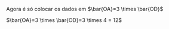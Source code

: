 Agora é só colocar os dados em $\bar{OA}=3 \times \bar{OD}$

$\bar{OA}=3 \times \bar{OD}=3 \times 4 = 12$